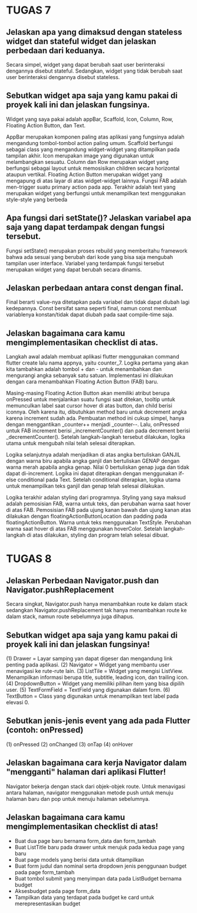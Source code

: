 # TUGAS 7

## Jelaskan apa yang dimaksud dengan stateless widget dan stateful widget dan jelaskan perbedaan dari keduanya.

Secara simpel, widget yang dapat berubah saat user berinteraksi dengannya disebut stateful. Sedangkan, widget yang tidak berubah saat user berinteraksi dengannya disebut stateless.

## Sebutkan widget apa saja yang kamu pakai di proyek kali ini dan jelaskan fungsinya.

Widget yang saya pakai adalah appBar, Scaffold, Icon, Column, Row, Floating Action Button, dan Text.

AppBar merupakan komponen paling atas aplikasi yang fungsinya adalah mengandung tombol-tombol action paling umum. Scaffold berfungsi sebagai class yang mengandung widget-widget yang ditampilkan pada tampilan akhir. Icon merupakan image yang digunakan untuk melambangkan sesuatu. Column dan Row merupakan widget yang berfungsi sebagai layout untuk memosisikan children secara horizontal ataupun vertikal. Floating Action Button merupakan widget yang mengapung di atas layar di atas widget-widget lainnya. Fungsi FAB adalah men-trigger suatu primary action pada app. Terakhir adalah text yang merupakan widget yang berfungsi untuk menampilkan text menggunakan style-style yang berbeda

## Apa fungsi dari setState()? Jelaskan variabel apa saja yang dapat terdampak dengan fungsi tersebut.

Fungsi setState() merupakan proses rebuild yang memberitahu framework bahwa ada sesuai yang berubah dari kode yang bisa saja mengubah tampilan user interface. Variabel yang terdampak fungsi tersebut merupakan widget yang dapat berubah secara dinamis.

## Jelaskan perbedaan antara const dengan final.

Final berarti value-nya ditetapkan pada variabel dan tidak dapat diubah lagi kedepannya. Const bersifat sama seperti final, namun const membuat variablenya konstan/tidak dapat diubah pada saat compile-time saja.

## Jelaskan bagaimana cara kamu mengimplementasikan checklist di atas.

Langkah awal adalah membuat aplikasi flutter menggunakan command flutter create lalu nama appnya, yaitu counter_7. Logika pertama yang akan kita tambahkan adalah tombol + dan - untuk menambahkan dan mengurangi angka sebanyak satu satuan. Implementasi ini dilakukan dengan cara menambahkan Floating Action Button (FAB) baru. 

Masing-masing Floating Action Button akan memiliki atribut berupa onPressed untuk menjalankan suatu fungsi saat ditekan, tooltip untuk memunculkan label saat cursor hover di atas button, dan child berisi iconnya. Oleh karena itu, dibutuhkan method baru untuk decrement angka karena increment sudah ada. Pembuatan method ini cukup simpel, hanya dengan menggantikan _counter++ menjadi _counter--. Lalu, onPressed untuk FAB increment berisi _incrementCounter() dan pada decrement berisi _decrementCounter(). Setelah langkah-langkah tersebut dilakukan, logika utama untuk mengubah nilai telah selesai diterapkan.

Logika selanjutnya adalah menjadikan di atas angka bertuliskan GANJIL dengan warna biru apabila angka ganjil dan bertuliskan GENAP dengan warna merah apabila angka genap. Nilai 0 bertuliskan genap juga dan tidak dapat di-increment. Logika ini dapat diterapkan dengan menggunakan if-else conditional pada Text. Setelah conditional diterapkan, logika utama untuk menampilkan teks ganjil dan genap telah selesai dilakukan.

Logika terakhir adalan styling dari programnya. Styling yang saya maksud adalah pemosisian FAB, warna untuk teks, dan perubahan warna saat hover di atas FAB. Pemosisian FAB pada ujung kanan bawah dan ujung kanan atas dilakukan dengan floatingActionButtonLocation dan padding pada floatingActionButton. Warna untuk teks menggunakan TextStyle. Perubahan warna saat hover di atas FAB menggunakan hoverColor. Setelah langkah-langkah di atas dilakukan, styling dan program telah selesai dibuat.

# TUGAS 8

## Jelaskan Perbedaan Navigator.push dan Navigator.pushReplacement

Secara singkat, Navigator.push hanya menambahkan route ke dalam stack sedangkan Navigator.pushReplacement tak hanya menambahkan route ke dalam stack, namun route sebelumnya juga dihapus.

## Sebutkan widget apa saja yang kamu pakai di proyek kali ini dan jelaskan fungsinya!

(1) Drawer
= Layar samping yan dapat digeser dan mengandung link penting pada aplikasi.
(2) Navigator
= Widget yang membantu user menavigasi ke rute-rute lain.
(3) ListTile
= Widget yang mengisi ListView. Menampilkan informasi berupa title, subtitle, leading icon, dan trailing icon.
(4) DropdownButton
= Widget yang memiliki pilihan item yang bisa dipilih user.
(5) TextFormField
= TextField yang digunakan dalam form.
(6) TextButton
= Class yang digunakan untuk menampilkan text label pada elevasi 0.

## Sebutkan jenis-jenis event yang ada pada Flutter (contoh: onPressed)

(1) onPressed
(2) onChanged
(3) onTap
(4) onHover

## Jelaskan bagaimana cara kerja Navigator dalam "mengganti" halaman dari aplikasi Flutter!

Navigator bekerja dengan stack dari objek-objek route. Untuk menavigasi antara halaman, navigator menggunakan metode push untuk menuju halaman baru dan pop untuk menuju halaman sebelumnya.

## Jelaskan bagaimana cara kamu mengimplementasikan checklist di atas!

- Buat dua page baru bernama form_data dan form_tambah
- Buat ListTitle baru pada drawer untuk merujuk pada kedua page yang baru
- Buat page models yang berisi data untuk ditampilkan
- Buat form judul dan nominal serta dropdown jenis penggunaan budget pada page form_tambah
- Buat tombol submit yang menyimpan data pada ListBudget bernama budget
- Aksesbudget pada page form_data
- Tampilkan data yang terdapat pada budget ke card untuk merepresentasikan budget